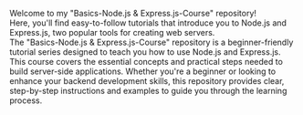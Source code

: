 Welcome to my "Basics-Node.js & Express.js-Course" repository! 
<br>
Here, you'll find easy-to-follow tutorials that introduce you to Node.js and Express.js, two popular tools for creating web servers. <br>
The "Basics-Node.js & Express.js-Course" repository is a beginner-friendly tutorial series designed to teach you how to use Node.js and Express.js. This course covers the essential concepts and practical steps needed to build server-side applications. Whether you're a beginner or looking to enhance your backend development skills, this repository provides clear, step-by-step instructions and examples to guide you through the learning process.
